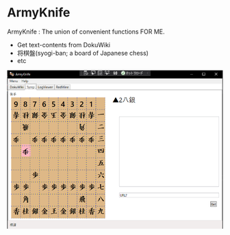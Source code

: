﻿# ArmyKnife
ArmyKnife : The union of convenient functions FOR ME.
 * Get text-contents from DokuWiki
 * 将棋盤(syogi-ban; a board of Japanese chess)
 * etc

![ak.png](https://github.com/HirokiTachiyama/ArmyKnife/blob/master/ak.png)
